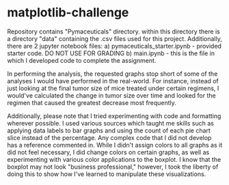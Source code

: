 # matplotlib-challenge
Repository contains "Pymaceuticals" directory. within this directory there is a directory "data" containing the .csv files used for this project. Additionally, there are 2 jupyter notebook files:
	a) pymaceuticals_starter.ipynb - provided starter code. DO NOT USE FOR GRADING
	b) main.ipynb - this is the file in which I developed code to complete the assignment.


In performing the analysis, the requested graphs stop short of some of the analyses I would have performed in the real-world. For instance, instead of just looking at the final tumor size of mice treated under certain regimens, I would've calculated the change in tumor size over time and looked for the regimen that caused the greatest decrease most frequently.

Additionally, please note that I tried experimenting with code and formatting wherever possible. I used various sources which taught me skills such as applying data labels to bar graphs and using the count of each pie chart slice instead of the percentage. Any complex code that I did not develop has a reference commented in. While I didn't assign colors to all graphs as it did not feel necessary, I did change colors on certain graphs, as well as experimenting with various color applications to the boxplot. I know that the boxplot may not look "business professional," however, I took the liberty of doing this to show how I've learned to manipulate these visualizations.
